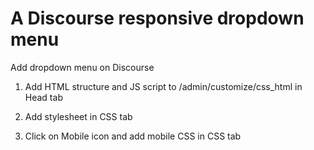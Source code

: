 #  A Discourse responsive dropdown menu

Add dropdown menu on Discourse

1. Add HTML structure and JS script to /admin/customize/css_html in Head tab

2. Add stylesheet in CSS tab

3. Click on Mobile icon and add mobile CSS in CSS tab
